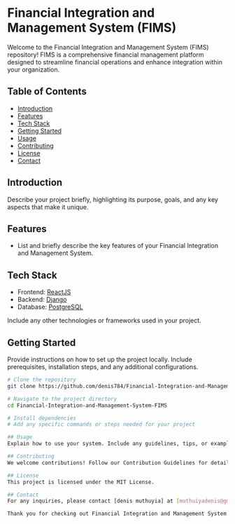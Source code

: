# Financial Integration and Management System (FIMS)

Welcome to the Financial Integration and Management System (FIMS) repository! FIMS is a comprehensive financial management platform designed to streamline financial operations and enhance integration within your organization.

## Table of Contents

- [Introduction](#introduction)
- [Features](#features)
- [Tech Stack](#tech-stack)
- [Getting Started](#getting-started)
- [Usage](#usage)
- [Contributing](#contributing)
- [License](#license)
- [Contact](#contact)

## Introduction

Describe your project briefly, highlighting its purpose, goals, and any key aspects that make it unique.

## Features

- List and briefly describe the key features of your Financial Integration and Management System.

## Tech Stack

- Frontend: [ReactJS](https://reactjs.org/)
- Backend: [Django](https://www.djangoproject.com/)
- Database: [PostgreSQL](https://www.postgresql.org/)

Include any other technologies or frameworks used in your project.

## Getting Started

Provide instructions on how to set up the project locally. Include prerequisites, installation steps, and any additional configurations.

```bash
# Clone the repository
git clone https://github.com/denis784/Financial-Integration-and-Management-System-FIMS.git

# Navigate to the project directory
cd Financial-Integration-and-Management-System-FIMS

# Install dependencies
# Add any specific commands or steps needed for your project

## Usage
Explain how to use your system. Include any guidelines, tips, or examples that can help users understand its functionalities.

## Contributing
We welcome contributions! Follow our Contribution Guidelines for details on how to contribute to FIMS.

## License
This project is licensed under the MIT License.

## Contact
For any inquiries, please contact [denis muthuyia] at [muthuiyadenis@gmail.com].

Thank you for checking out Financial Integration and Management System (FIMS)!
